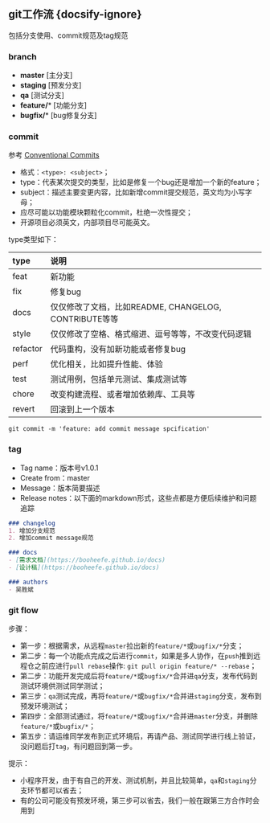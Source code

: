 ## git工作流 {docsify-ignore}
包括分支使用、commit规范及tag规范

### branch

- **master** [主分支]
- **staging** [预发分支]
- **qa**  [测试分支]
- **feature/***  [功能分支]
- **bugfix/***  [bug修复分支]

### commit
参考 [Conventional Commits](https://www.conventionalcommits.org/zh)
- 格式：`<type>: <subject>`；
- type：代表某次提交的类型，比如是修复一个bug还是增加一个新的feature；
- subject：描述主要变更内容，比如新增commit提交规范，英文均为小写字母；
- 应尽可能以功能模块颗粒化commit，杜绝一次性提交；
- 开源项目必须英文，内部项目尽可能英文。

type类型如下：

type | 说明
:-- | :--
feat | 新功能
fix | 修复bug
docs | 仅仅修改了文档，比如README, CHANGELOG, CONTRIBUTE等等
style | 仅仅修改了空格、格式缩进、逗号等等，不改变代码逻辑
refactor | 代码重构，没有加新功能或者修复bug
perf | 优化相关，比如提升性能、体验
test | 测试用例，包括单元测试、集成测试等
chore | 改变构建流程、或者增加依赖库、工具等
revert | 回滚到上一个版本

```shell
git commit -m 'feature: add commit message spcification'
```

### tag
- Tag name：版本号v1.0.1
- Create from：master
- Message：版本简要描述
- Release notes：以下面的markdown形式，这些点都是方便后续维护和问题追踪

```markdown
### changelog
1. 增加分支规范
2. 增加commit message规范

### docs
- [需求文档](https://booheefe.github.io/docs)
- [设计稿](https://booheefe.github.io/docs)

### authors
- 吴胜斌
```

### git flow
步骤：
- 第一步：根据需求，从远程`master`拉出新的`feature/*`或`bugfix/*`分支；
- 第二步：每一个功能点完成之后进行`commit`，如果是多人协作，在`push`推到远程仓之前应进行`pull rebase`操作: `git pull origin feature/* --rebase`；
- 第二步：功能开发完成后将`feature/*`或`bugfix/*`合并进`qa`分支，发布代码到测试环境供测试同学测试；
- 第三步：`qa`测试完成，再将`feature/*`或`bugfix/*`合并进`staging`分支，发布到预发环境测试；
- 第四步：全部测试通过，将`feature/*`或`bugfix/*`合并进`master`分支，并删除`feature/*`或`bugfix/*`；
- 第五步：请运维同学发布到正式环境后，再请产品、测试同学进行线上验证，没问题后打`tag`，有问题回到第一步。

提示：
- 小程序开发，由于有自己的开发、测试机制，并且比较简单，`qa`和`staging`分支环节都可以省去；
- 有的公司可能没有预发环境，第三步可以省去，我们一般在跟第三方合作时会用到
